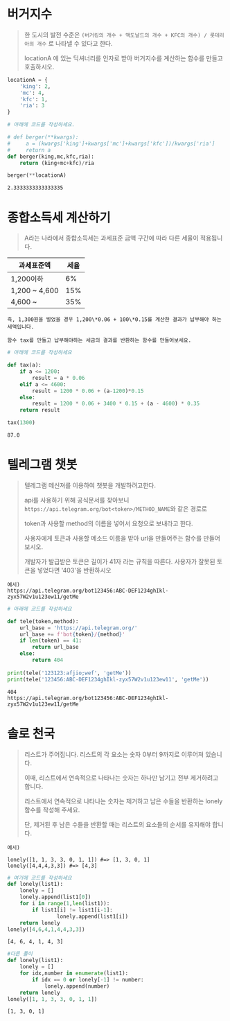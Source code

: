 
# 버거지수
> 한 도시의 발전 수준은 `(버거킹의 개수 + 맥도날드의 개수 + KFC의 개수) / 롯데리아의 개수` 로 나타낼 수 있다고 한다.
>
> locationA 에 있는 딕셔너리를 인자로 받아 버거지수를 계산하는 함수를 만들고 호출하시오.


```python
locationA = {
    'king': 2,
    'mc': 4,
    'kfc': 1,
    'ria': 3
}

# 아래에 코드를 작성하세요.

# def berger(**kwargs):
#     a = (kwargs['king']+kwargs['mc']+kwargs['kfc'])/kwargs['ria']
#     return a
def berger(king,mc,kfc,ria):
    return (king+mc+kfc)/ria

berger(**locationA)
```




    2.3333333333333335



# 종합소득세 계산하기
> A라는 나라에서 종합소득세는 과세표준 금액 구간에 따라 다른 세율이 적용됩니다.

|과세표준액|세율|
|-------|---|
|1,200이하|6%|
|1,200 ~ 4,600|15%|
|4,600 ~ |35%|

```
즉, 1,300원을 벌었을 경우 1,200\*0.06 + 100\*0.15를 계산한 결과가 납부해야 하는 세액입니다.

함수 tax를 만들고 납부해야하는 세금의 결과를 반환하는 함수를 만들어보세요.
```


```python
# 아래에 코드를 작성하세요

def tax(a):
    if a <= 1200:
        result = a * 0.06
    elif a <= 4600:
        result = 1200 * 0.06 + (a-1200)*0.15
    else:
        result = 1200 * 0.06 + 3400 * 0.15 + (a - 4600) * 0.35
    return result

tax(1300)

```




    87.0



# 텔레그램 챗봇

> 텔레그램 메신져를 이용하여 챗봇을 개발하려고한다.
>
> api를 사용하기 위해 공식문서를 찾아보니 `https://api.telegram.org/bot<token>/METHOD_NAME`와 같은 경로로 
>
> token과 사용할 method의 이름을 넣어서 요청으로 보내라고 한다.
>
> 사용자에게 토큰과 사용할 메소드 이름을 받아 url을 만들어주는 함수를 만들어보시오.
>
> 개발자가 발급받은 토큰은 길이가 41자 라는 규칙을 따른다. 사용자가 잘못된 토큰을 넣었다면 '403'을 반환하시오

```
예시)
https://api.telegram.org/bot123456:ABC-DEF1234ghIkl-zyx57W2v1u123ew11/getMe
```


```python
# 아래에 코드를 작성하세요

def tele(token,method):
    url_base = 'https://api.telegram.org/'
    url_base += f'bot{token}/{method}'
    if len(token) == 41:
        return url_base
    else: 
        return 404
    
print(tele('123123:afjio;wef', 'getMe'))
print(tele('123456:ABC-DEF1234ghIkl-zyx57W2v1u123ew11', 'getMe'))

```

    404
    https://api.telegram.org/bot123456:ABC-DEF1234ghIkl-zyx57W2v1u123ew11/getMe
    

# 솔로 천국
> 리스트가 주어집니다. 리스트의 각 요소는 숫자 0부터 9까지로 이루어져 있습니다.
> 
> 이때, 리스트에서 연속적으로 나타나는 숫자는 하나만 남기고 전부 제거하려고 합니다.
> 
> 리스트에서 연속적으로 나타나는 숫자는 제거하고 남은 수들을 반환하는 lonely 함수를 작성해 주세요.
> 
> 단, 제거된 후 남은 수들을 반환할 때는 리스트의 요소들의 순서를 유지해야 합니다.

```
예시)

lonely([1, 1, 3, 3, 0, 1, 1]) #=> [1, 3, 0, 1]
lonely([4,4,4,3,3]) #=> [4,3]
```


```python
# 여기에 코드를 작성하세요
def lonely(list1):
    lonely = []
    lonely.append(list1[0])
    for i in range(1,len(list1)):
        if list1[i] != list1[i-1]:
                lonely.append(list1[i])
    return lonely
lonely([4,6,4,1,4,4,3,3])

```




    [4, 6, 4, 1, 4, 3]




```python
#다른 풀이
def lonely(list1):
    lonely = []
    for idx,number in enumerate(list1):
        if idx == 0 or lonely[-1] != number:
            lonely.append(number)
    return lonely
lonely([1, 1, 3, 3, 0, 1, 1])
```




    [1, 3, 0, 1]


